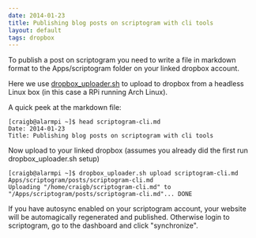 ```yaml
---
date: 2014-01-23
title: Publishing blog posts on scriptogram with cli tools
layout: default
tags: dropbox
---
```


To publish a post on scriptogram you need to write a file in markdown format to the Apps/scriptogram folder on your linked dropbox account.

Here we use [dropbox_uploader.sh](https://github.com/andreafabrizi/Dropbox-Uploader) to upload to dropbox from a headless Linux box (in this case a RPi running Arch Linux).

A quick peek at the markdown file:

    [craigb@alarmpi ~]$ head scriptogram-cli.md
    Date: 2014-01-23
    Title: Publishing blog posts on scriptogram with cli tools

Now upload to your linked dropbox (assumes you already did the first run dropbox_uploader.sh setup)

    [craigb@alarmpi ~]$ dropbox_uploader.sh upload scriptogram-cli.md Apps/scriptogram/posts/scriptogram-cli.md
    Uploading "/home/craigb/scriptogram-cli.md" to "/Apps/scriptogram/posts/scriptogram-cli.md"... DONE

If you have autosync enabled on your scriptogram account, your website will be automagically regenerated and published. Otherwise login to scriptogram, go to the dashboard and click "synchronize".

